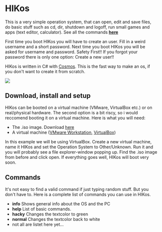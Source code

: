 # HIKos
This is a very simple operation system, that can open, edit and save files, do basic stuff such as cd, dir, shutdown and logoff, run small games and apps (text editor, calculator). See all the commands **[here](https://github.com/HikBit/HIKos/wiki/Commands)**

First time you boot HIKos you will have to create an user. Fill in a weird username and a short password. Next time you boot HIKos you will be asked for username and password. Safety First!! If you forgot your password there is only one option: Create a new user!!

HIKos is written in C# with [Cosmos](https://gocosmos.org). This is the fast way to make an os, if you don't want to create it from scratch.

![](http://ingvar.hahnkristensen.dk/assets/screenshot.PNG)

## Download, install and setup
HIKos can be booted on a virtual machine (VMware, VirtualBox etc.) or on real/physical hardware. The second option is a bit riscy, so i would reccomend booting it on a virtual machine. Here is what you will need:

- The .iso image. Download [here](https://google.com)
- A virtual machine ([VMware Workstation](https://www.vmware.com/products/workstation-player/workstation-player-evaluation.html), [VirtualBox](https://www.virtualbox.org/wiki/Downloads))

In this example we will be using VirtualBox. Create a new virtual machine, name it HIKos and set the Operation System to Other/Unknown. Run it and you will probably see a file explorer-window popping up. Find the .iso image from before and click open. If everything goes well, HIKos will boot very soon.

## Commands
It's not easy to find a valid command if just typing random stuff. But you don't have to. Here is a complete list of commands you can use in HIKos.

- **info** Shows general info about the OS and the PC
- **help** List of basic commands. 
- **hacky** Changes the textcolor to green
- **normal** Changes the textcolor back to white
- not all are listet here yet...
